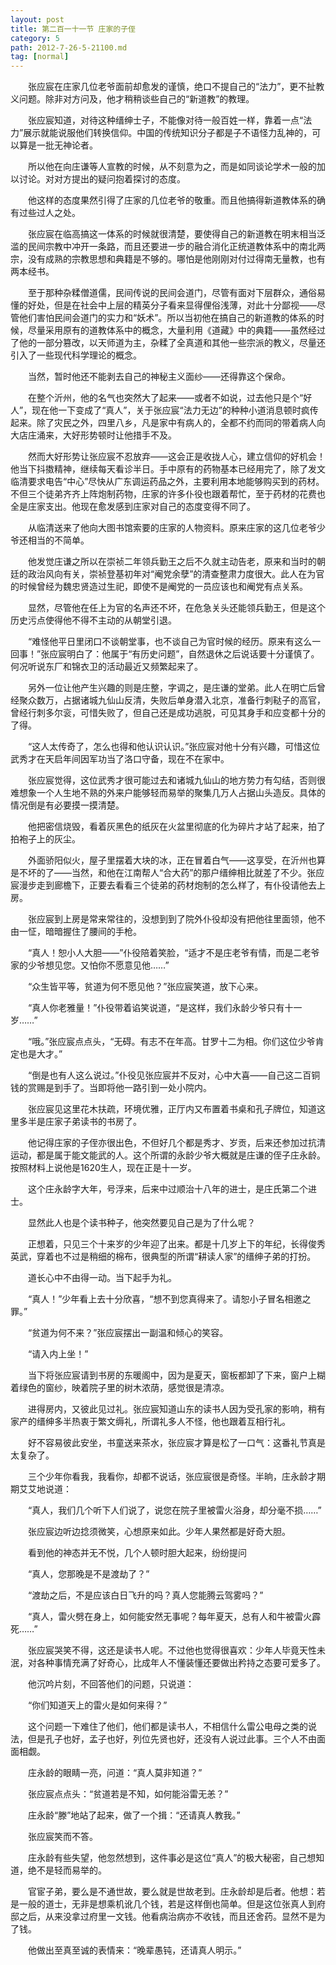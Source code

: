 ```yaml
---
layout: post
title: 第二百一十一节 庄家的子侄
category: 5
path: 2012-7-26-5-21100.md
tag: [normal]
---
```


　　张应宸在庄家几位老爷面前却愈发的谨慎，绝口不提自己的“法力”，更不扯教义问题。除非对方问及，他才稍稍谈些自己的“新道教”的教理。

　　张应宸知道，对待这种缙绅士子，不能像对待一般百姓一样，靠着一点“法力”展示就能说服他们转换信仰。中国的传统知识分子都是子不语怪力乱神的，可以算是一批无神论者。

　　所以他在向庄谦等人宣教的时候，从不刻意为之，而是如同谈论学术一般的加以讨论。对对方提出的疑问抱着探讨的态度。

　　他这样的态度果然引得了庄家的几位老爷的敬重。而且他搞得新道教体系的确有过些过人之处。

　　张应宸在临高搞这一体系的时候就很清楚，要使得自己的新道教在明末相当泛滥的民间宗教中冲开一条路，而且还要进一步的融合消化正统道教体系中的南北两宗，没有成熟的宗教思想和典籍是不够的。哪怕是他刚刚对付过得南无量教，也有两本经书。

　　至于那种杂糅僧道儒，民间传说的民间会道门，尽管有面对下层群众，通俗易懂的好处，但是在社会中上层的精英分子看来显得俚俗浅薄，对此十分鄙视——尽管他们害怕民间会道门的实力和“妖术”。所以当初他在搞自己的新道教的体系的时候，尽量采用原有的道教体系中的概念，大量利用《道藏》中的典籍——虽然经过了他的一部分篡改，以天师道为主，杂糅了全真道和其他一些宗派的教义，尽量还引入了一些现代科学理论的概念。

　　当然，暂时他还不能剥去自己的神秘主义面纱——还得靠这个保命。

　　在整个沂州，他的名气也突然大了起来——或者不如说，过去他只是个“好人”，现在他一下变成了“真人”，关于张应宸“法力无边”的种种小道消息顿时疯传起来。除了灾民之外，四里八乡，凡是家中有病人的，全都不约而同的带着病人向大店庄涌来，大好形势顿时让他措手不及。

　　然而大好形势让张应宸不忍放弃——这会正是收拢人心，建立信仰的好机会！他当下抖擞精神，继续每天看诊半日。手中原有的药物基本已经用完了，除了发文临清要求电告“中心”尽快从广东调运药品之外，主要利用本地能够购买到的药材。不但三个徒弟齐齐上阵炮制药物，庄家的许多仆役也跟着帮忙，至于药材的花费也全是庄家支出。他现在愈发感到庄家对自己的态度变得不同了。

　　从临清送来了他向大图书馆索要的庄家的人物资料。原来庄家的这几位老爷少爷还相当的不简单。

　　他发觉庄谦之所以在崇祯二年领兵勤王之后不久就主动告老，原来和当时的朝廷的政治风向有关，崇祯登基初年对“阉党余孽”的清查整肃力度很大。此人在为官的时候曾经为魏忠贤造过生祀，即使不是阉党的一员应该也和阉党有点关系。

　　显然，尽管他在任上为官的名声还不坏，在危急关头还能领兵勤王，但是这个历史污点使得他不得不主动的从朝堂引退。

　　“难怪他平日里闭口不谈朝堂事，也不谈自己为官时候的经历。原来有这么一回事！”张应宸明白了：他属于“有历史问题”，自然退休之后说话要十分谨慎了。何况听说东厂和锦衣卫的活动最近又频繁起来了。

　　另外一位让他产生兴趣的则是庄整，字调之，是庄谦的堂弟。此人在明亡后曾经聚众数万，占据诸城九仙山反清，失败后单身潜入北京，准备行刺鞑子的高官，曾经行刺多尔衮，可惜失败了，但自己还是成功逃脱，可见其身手和应变都十分的了得。

　　“这人太传奇了，怎么也得和他认识认识。”张应宸对他十分有兴趣，可惜这位武秀才在天启年间因军功当了洛口守备，现在不在家中。

　　张应宸觉得，这位武秀才很可能过去和诸城九仙山的地方势力有勾结，否则很难想象一个人生地不熟的外来户能够轻而易举的聚集几万人占据山头造反。具体的情况倒是有必要摸一摸清楚。

　　他把密信烧毁，看着灰黑色的纸灰在火盆里彻底的化为碎片才站了起来，拍了拍袍子上的灰尘。

　　外面骄阳似火，屋子里摆着大块的冰，正在冒着白气——这享受，在沂州也算是不坏的了——当然，和他在江南帮人“合大药”的那户缙绅相比就差了不少。张应宸漫步走到廊檐下，正要去看看三个徒弟的药材炮制的怎么样了，有仆役请他去上房。

　　张应宸到上房是常来常往的，没想到到了院外仆役却没有把他往里面领，他不由一怔，暗暗握住了腰间的手枪。

　　“真人！恕小人大胆——”仆役陪着笑脸，“适才不是庄老爷有情，而是二老爷家的少爷想见您。又怕你不愿意见他……”

　　“众生皆平等，贫道为何不愿见他？”张应宸笑道，放下心来。

　　“真人你老雅量！”仆役带着谄笑说道，“是这样，我们永龄少爷只有十一岁……”

　　“哦。”张应宸点点头，“无碍。有志不在年高。甘罗十二为相。你们这位少爷肯定也是大才。”

　　“倒是也有人这么说过。”仆役见张应宸并不反对，心中大喜——自己这二百铜钱的赏赐是到手了。当即将他一路引到一处小院内。

　　张应宸见这里花木扶疏，环境优雅，正厅内又布置着书桌和孔子牌位，知道这里多半是庄家子弟读书的书房了。

　　他记得庄家的子侄亦很出色，不但好几个都是秀才、岁贡，后来还参加过抗清运动，都是属于能文能武的人。这个所谓的永龄少爷大概就是庄谦的侄子庄永龄。按照材料上说他是1620生人，现在正是十一岁。

　　这个庄永龄字大年，号浮来，后来中过顺治十八年的进士，是庄氏第二个进士。

　　显然此人也是个读书种子，他突然要见自己是为了什么呢？

　　正想着，只见三个十来岁的少年迎了出来。都是十几岁上下的年纪，长得俊秀英武，穿着也不过是稍细的棉布，很典型的所谓“耕读人家”的缙绅子弟的打扮。

　　道长心中不由得一动。当下起手为礼。

　　“真人！”少年看上去十分欣喜，“想不到您真得来了。请恕小子冒名相邀之罪。”

　　“贫道为何不来？”张应宸摆出一副温和倾心的笑容。

　　“请入内上坐！”

　　当下将张应宸请到书房的东暖阁中，因为是夏天，窗板都卸了下来，窗户上糊着绿色的窗纱，映着院子里的树木浓荫，感觉很是清凉。

　　进得房内，又彼此见过礼。张应宸知道山东的读书人因为受孔家的影响，稍有家产的缙绅多半热衷于繁文缛礼，所谓礼多人不怪，他也跟着互相行礼。

　　好不容易彼此安坐，书童送来茶水，张应宸才算是松了一口气：这番礼节真是太复杂了。

　　三个少年你看我，我看你，却都不说话，张应宸很是奇怪。半晌，庄永龄才期期艾艾地说道：

　　“真人，我们几个听下人们说了，说您在院子里被雷火浴身，却分毫不损……”

　　张应宸边听边捻须微笑，心想原来如此。少年人果然都是好奇大胆。

　　看到他的神态并无不悦，几个人顿时胆大起来，纷纷提问

　　“真人，您那晚是不是渡劫了？”

　　“渡劫之后，不是应该白日飞升的吗？真人您能腾云驾雾吗？”

　　“真人，雷火劈在身上，如何能安然无事呢？每年夏天，总有人和牛被雷火霹死……”

　　张应宸哭笑不得，这还是读书人呢。不过他也觉得很喜欢：少年人毕竟天性未泯，对各种事情充满了好奇心，比成年人不懂装懂还要做出矜持之态要可爱多了。

　　他沉吟片刻，不回答他们的问题，只说道：

　　“你们知道天上的雷火是如何来得？”

　　这个问题一下难住了他们，他们都是读书人，不相信什么雷公电母之类的说法，但是孔子也好，孟子也好，列位先贤也好，还没有人说过此事。三个人不由面面相觑。

　　庄永龄的眼睛一亮，问道：“真人莫非知道？”

　　张应宸点点头：“贫道若是不知，如何能浴雷无恙？”

　　庄永龄“滕”地站了起来，做了一个揖：“还请真人教我。”

　　张应宸笑而不答。

　　庄永龄有些失望，他忽然想到，这件事必是这位“真人”的极大秘密，自己想知道，绝不是轻而易举的。

　　官宦子弟，要么是不通世故，要么就是世故老到。庄永龄却是后者。他想：若是一般的道士，无非是想乘机讹几个钱，若是这样倒也简单。但是这位张真人到府邸之后，从来没拿过府里一文钱。他看病治病亦不收钱，而且还舍药。显然不是为了钱。

　　他做出至真至诚的表情来：“晚辈愚钝，还请真人明示。”
